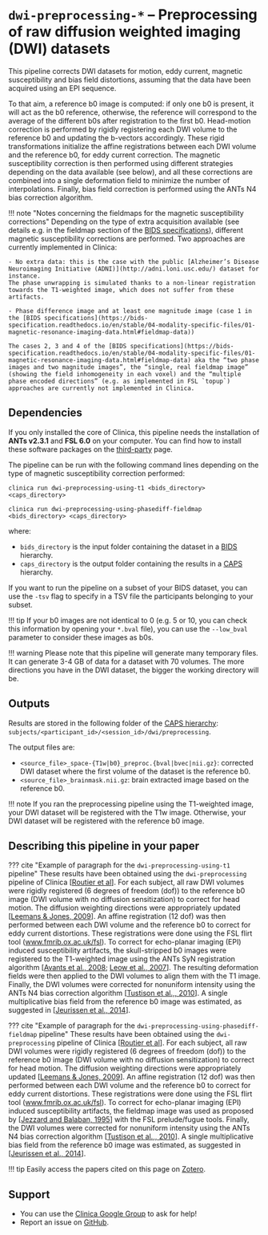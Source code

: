 <!-- markdownlint-disable MD046-->
# `dwi-preprocessing-*` – Preprocessing of raw diffusion weighted imaging (DWI) datasets

This pipeline corrects DWI datasets for motion, eddy current, magnetic susceptibility and bias field distortions, assuming that the data have been acquired using an EPI sequence.

To that aim, a reference b0 image is computed: if only one b0 is present, it will act as the b0 reference, otherwise, the reference will correspond to the average of the different b0s after registration to the first b0.
Head-motion correction is performed by rigidly registering each DWI volume to the reference b0 and updating the b-vectors accordingly.
These rigid transformations initialize the affine registrations between each DWI volume and the reference b0, for eddy current correction.
The magnetic susceptibility correction is then performed using different strategies depending on the data available (see below), and all these corrections are combined into a single deformation field to minimize the number of interpolations.
Finally, bias field correction is performed using the ANTs N4 bias correction algorithm.

!!! note "Notes concerning the fieldmaps for the magnetic susceptibility corrections"
    Depending on the type of extra acquisition available (see details e.g. in the fieldmap section of the [BIDS specifications](https://bids-specification.readthedocs.io/en/stable/04-modality-specific-files/01-magnetic-resonance-imaging-data.html#fieldmap-data)), different magnetic susceptibility corrections are performed.
    Two approaches are currently implemented in Clinica:

    - No extra data: this is the case with the public [Alzheimer’s Disease Neuroimaging Initiative (ADNI)](http://adni.loni.usc.edu/) dataset for instance.
    The phase unwrapping is simulated thanks to a non-linear registration towards the T1-weighted image, which does not suffer from these artifacts.

    - Phase difference image and at least one magnitude image (case 1 in the [BIDS specifications](https://bids-specification.readthedocs.io/en/stable/04-modality-specific-files/01-magnetic-resonance-imaging-data.html#fieldmap-data))

    The cases 2, 3 and 4 of the [BIDS specifications](https://bids-specification.readthedocs.io/en/stable/04-modality-specific-files/01-magnetic-resonance-imaging-data.html#fieldmap-data) aka the “two phase images and two magnitude images”, the “single, real fieldmap image” (showing the field inhomogeneity in each voxel) and the “multiple phase encoded directions” (e.g. as implemented in FSL `topup`) approaches are currently not implemented in Clinica.

## Dependencies

<!--If you installed the docker image of Clinica, nothing is required.-->

If you only installed the core of Clinica, this pipeline needs the installation of
**ANTs v2.3.1** and **FSL 6.0** on your computer.
You can find how to install these software packages on the [third-party](../../Third-party) page.

The pipeline can be run with the following command lines depending on the type of  magnetic susceptibility correction performed:

```Text
clinica run dwi-preprocessing-using-t1 <bids_directory> <caps_directory>
```

```Text
clinica run dwi-preprocessing-using-phasediff-fieldmap <bids_directory> <caps_directory>
```

where:

- `bids_directory` is the input folder containing the dataset in a [BIDS](../../BIDS) hierarchy.
- `caps_directory` is the output folder containing the results in a [CAPS](../../CAPS/Introduction) hierarchy.

If you want to run the pipeline on a subset of your BIDS dataset, you can use the `-tsv` flag to specify in a TSV file the participants belonging to your subset.

!!! tip
    If your b0 images are not identical to 0 (e.g. 5 or 10, you can check this information by opening your `*.bval` file), you can use the `--low_bval` parameter to consider these images as b0s.

!!! warning
    Please note that this pipeline will generate many temporary files.
    It can generate 3-4 GB of data for a dataset with 70 volumes.
    The more directions you have in the DWI dataset, the bigger the working directory will be.

## Outputs

Results are stored in the following folder of the
[CAPS hierarchy](../../CAPS/Specifications/#dwi-preprocessing-preprocessing-of-raw-diffusion-weighted-imaging-dwi-datasets):
`subjects/<participant_id>/<session_id>/dwi/preprocessing`.

The output files are:

- `<source_file>_space-{T1w|b0}_preproc.{bval|bvec|nii.gz}`:
corrected DWI dataset where the first volume of the dataset is the reference b0.
- `<source_file>_brainmask.nii.gz`:
brain extracted image based on the reference b0.

!!! note
    If you ran the preprocessing pipeline using the T1-weighted image, your DWI dataset will be registered with the T1w image.
    Otherwise, your DWI dataset will be registered with the reference b0 image.

## Describing this pipeline in your paper

??? cite "Example of paragraph for the `dwi-preprocessing-using-t1` pipeline"
    These results have been obtained using the `dwi-preprocessing` pipeline of Clinica
    [[Routier et al](https://hal.inria.fr/hal-02308126/)].
    For each subject, all raw DWI volumes were rigidly registered (6 degrees of freedom (dof)) to the reference b0 image (DWI volume with no diffusion sensitization) to correct for head motion.
    The diffusion weighting directions were appropriately updated [[Leemans & Jones, 2009](https://doi.org/10.1002/mrm.21890)].
    An affine registration (12 dof) was then performed between each DWI volume and
    the reference b0 to correct for eddy current distortions.
    These registrations were done using the FSL flirt tool (www.fmrib.ox.ac.uk/fsl).
    To correct for echo-planar imaging (EPI) induced susceptibility artifacts, the skull-stripped b0 images were registered to the T1-weighted image using the ANTs SyN registration algorithm [[Avants et al., 2008](https://doi.org/10.1016/j.media.2007.06.004); [Leow et al., 2007](https://doi.org/10.1109/TMI.2007.892646)].
    The resulting deformation fields were then applied to the DWI volumes to align them with the T1 image.
    Finally, the DWI volumes were corrected for nonuniform intensity using the ANTs N4 bias correction algorithm [[Tustison et al.,, 2010](https://doi.org/10.1109/TMI.2010.2046908)].
    A single multiplicative bias field from the reference b0 image was estimated, as suggested in [[Jeurissen et al., 2014](https://doi.org/10.1016/j.neuroimage.2014.07.061)].

??? cite "Example of paragraph for the `dwi-preprocessing-using-phasediff-fieldmap` pipeline"
    These results have been obtained using the `dwi-preprocessing` pipeline of Clinica
    [[Routier et al](https://hal.inria.fr/hal-02308126/)].
    For each subject, all raw DWI volumes were rigidly registered (6 degrees of freedom (dof)) to the reference b0 image (DWI volume with no diffusion sensitization) to correct for head motion.
    The diffusion weighting directions were appropriately updated
    [[Leemans & Jones, 2009](https://doi.org/10.1002/mrm.21890)].
    An affine registration (12 dof) was then performed between each DWI volume and
    the reference b0 to correct for eddy current distortions.
    These registrations were done using the FSL flirt tool (www.fmrib.ox.ac.uk/fsl).
    To correct for echo-planar imaging (EPI) induced susceptibility artifacts, the fieldmap image was used as proposed by [[Jezzard and Balaban, 1995](https://doi.org/10.1002/mrm.1910340111)] with the FSL prelude/fugue tools.
    Finally, the DWI volumes were corrected for nonuniform intensity using the ANTs N4 bias correction algorithm [[Tustison et al.,, 2010](https://doi.org/10.1109/TMI.2010.2046908)].
    A single multiplicative bias field from the reference b0 image was estimated, as suggested in [[Jeurissen et al., 2014](https://doi.org/10.1016/j.neuroimage.2014.07.061)].

!!! tip
    Easily access the papers cited on this page on [Zotero](https://www.zotero.org/groups/2240070/clinica_aramislab/items/collectionKey/BJV73LU7).

## Support

- You can use the [Clinica Google Group](https://groups.google.com/forum/#!forum/clinica-user) to ask for help!
- Report an issue on [GitHub](https://github.com/aramis-lab/clinica/issues).
